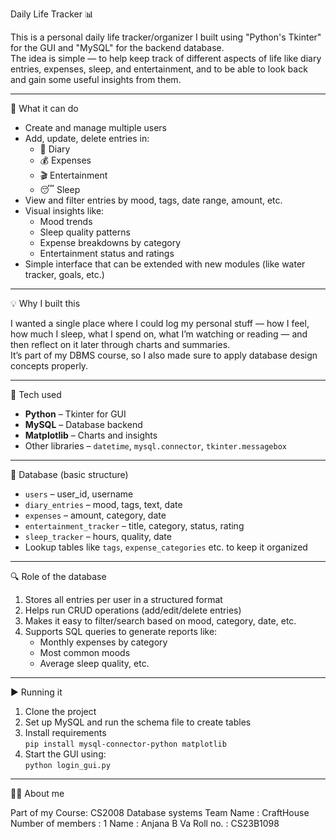 Daily Life Tracker 📊

This is a personal daily life tracker/organizer I built using "Python's Tkinter" for the GUI and "MySQL" for the backend database.  
The idea is simple — to help keep track of different aspects of life like diary entries, expenses, sleep, and entertainment, and to be able to look back and gain some useful insights from them.

---

🔧 What it can do

- Create and manage multiple users
- Add, update, delete entries in:
  - 📖 Diary
  - 💰 Expenses
  - 🎬 Entertainment
  - 😴 Sleep
- View and filter entries by mood, tags, date range, amount, etc.
- Visual insights like:
  - Mood trends
  - Sleep quality patterns
  - Expense breakdowns by category
  - Entertainment status and ratings
- Simple interface that can be extended with new modules (like water tracker, goals, etc.)

---

💡 Why I built this

I wanted a single place where I could log my personal stuff — how I feel, how much I sleep, what I spend on, what I’m watching or reading — and then reflect on it later through charts and summaries.  
It’s part of my DBMS course, so I also made sure to apply database design concepts properly.

---

🧱 Tech used

- **Python** – Tkinter for GUI
- **MySQL** – Database backend
- **Matplotlib** – Charts and insights
- Other libraries – `datetime`, `mysql.connector`, `tkinter.messagebox`

---

📂 Database (basic structure)

- `users` – user_id, username
- `diary_entries` – mood, tags, text, date
- `expenses` – amount, category, date
- `entertainment_tracker` – title, category, status, rating
- `sleep_tracker` – hours, quality, date
- Lookup tables like `tags`, `expense_categories` etc. to keep it organized

---

🔍 Role of the database

1. Stores all entries per user in a structured format
2. Helps run CRUD operations (add/edit/delete entries)
3. Makes it easy to filter/search based on mood, category, date, etc.
4. Supports SQL queries to generate reports like:
   - Monthly expenses by category
   - Most common moods
   - Average sleep quality, etc.

---

▶️ Running it

1. Clone the project
2. Set up MySQL and run the schema file to create tables
3. Install requirements  
   `pip install mysql-connector-python matplotlib`
4. Start the GUI using:  
   `python login_gui.py`

---

🧑‍💻 About me
 
Part of my Course: CS2008 Database systems
Team Name : CraftHouse
Number of members : 1
Name : Anjana B Va
Roll no. : CS23B1098
